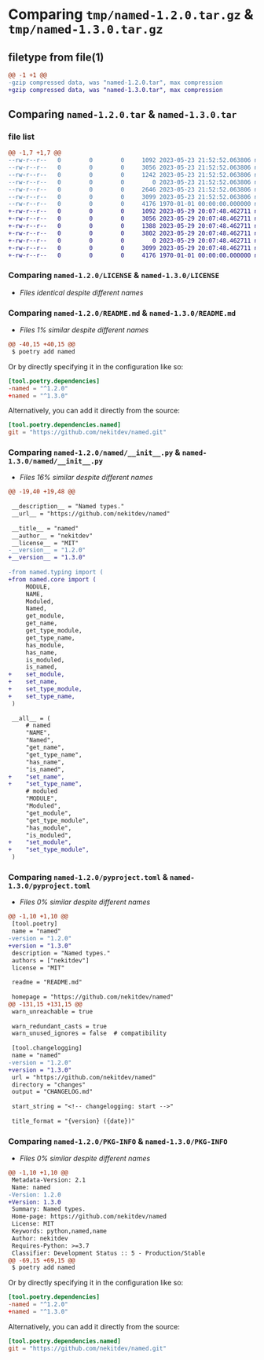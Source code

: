 # Comparing `tmp/named-1.2.0.tar.gz` & `tmp/named-1.3.0.tar.gz`

## filetype from file(1)

```diff
@@ -1 +1 @@
-gzip compressed data, was "named-1.2.0.tar", max compression
+gzip compressed data, was "named-1.3.0.tar", max compression
```

## Comparing `named-1.2.0.tar` & `named-1.3.0.tar`

### file list

```diff
@@ -1,7 +1,7 @@
--rw-r--r--   0        0        0     1092 2023-05-23 21:52:52.063806 named-1.2.0/LICENSE
--rw-r--r--   0        0        0     3056 2023-05-23 21:52:52.063806 named-1.2.0/README.md
--rw-r--r--   0        0        0     1242 2023-05-23 21:52:52.063806 named-1.2.0/named/__init__.py
--rw-r--r--   0        0        0        0 2023-05-23 21:52:52.063806 named-1.2.0/named/py.typed
--rw-r--r--   0        0        0     2646 2023-05-23 21:52:52.063806 named-1.2.0/named/typing.py
--rw-r--r--   0        0        0     3099 2023-05-23 21:52:52.063806 named-1.2.0/pyproject.toml
--rw-r--r--   0        0        0     4176 1970-01-01 00:00:00.000000 named-1.2.0/PKG-INFO
+-rw-r--r--   0        0        0     1092 2023-05-29 20:07:48.462711 named-1.3.0/LICENSE
+-rw-r--r--   0        0        0     3056 2023-05-29 20:07:48.462711 named-1.3.0/README.md
+-rw-r--r--   0        0        0     1388 2023-05-29 20:07:48.462711 named-1.3.0/named/__init__.py
+-rw-r--r--   0        0        0     3802 2023-05-29 20:07:48.462711 named-1.3.0/named/core.py
+-rw-r--r--   0        0        0        0 2023-05-29 20:07:48.462711 named-1.3.0/named/py.typed
+-rw-r--r--   0        0        0     3099 2023-05-29 20:07:48.462711 named-1.3.0/pyproject.toml
+-rw-r--r--   0        0        0     4176 1970-01-01 00:00:00.000000 named-1.3.0/PKG-INFO
```

### Comparing `named-1.2.0/LICENSE` & `named-1.3.0/LICENSE`

 * *Files identical despite different names*

### Comparing `named-1.2.0/README.md` & `named-1.3.0/README.md`

 * *Files 1% similar despite different names*

```diff
@@ -40,15 +40,15 @@
 $ poetry add named
 ```
 
 Or by directly specifying it in the configuration like so:
 
 ```toml
 [tool.poetry.dependencies]
-named = "^1.2.0"
+named = "^1.3.0"
 ```
 
 Alternatively, you can add it directly from the source:
 
 ```toml
 [tool.poetry.dependencies.named]
 git = "https://github.com/nekitdev/named.git"
```

### Comparing `named-1.2.0/named/__init__.py` & `named-1.3.0/named/__init__.py`

 * *Files 16% similar despite different names*

```diff
@@ -19,40 +19,48 @@
 
 __description__ = "Named types."
 __url__ = "https://github.com/nekitdev/named"
 
 __title__ = "named"
 __author__ = "nekitdev"
 __license__ = "MIT"
-__version__ = "1.2.0"
+__version__ = "1.3.0"
 
-from named.typing import (
+from named.core import (
     MODULE,
     NAME,
     Moduled,
     Named,
     get_module,
     get_name,
     get_type_module,
     get_type_name,
     has_module,
     has_name,
     is_moduled,
     is_named,
+    set_module,
+    set_name,
+    set_type_module,
+    set_type_name,
 )
 
 __all__ = (
     # named
     "NAME",
     "Named",
     "get_name",
     "get_type_name",
     "has_name",
     "is_named",
+    "set_name",
+    "set_type_name",
     # moduled
     "MODULE",
     "Moduled",
     "get_module",
     "get_type_module",
     "has_module",
     "is_moduled",
+    "set_module",
+    "set_type_module",
 )
```

### Comparing `named-1.2.0/pyproject.toml` & `named-1.3.0/pyproject.toml`

 * *Files 0% similar despite different names*

```diff
@@ -1,10 +1,10 @@
 [tool.poetry]
 name = "named"
-version = "1.2.0"
+version = "1.3.0"
 description = "Named types."
 authors = ["nekitdev"]
 license = "MIT"
 
 readme = "README.md"
 
 homepage = "https://github.com/nekitdev/named"
@@ -131,15 +131,15 @@
 warn_unreachable = true
 
 warn_redundant_casts = true
 warn_unused_ignores = false  # compatibility
 
 [tool.changelogging]
 name = "named"
-version = "1.2.0"
+version = "1.3.0"
 url = "https://github.com/nekitdev/named"
 directory = "changes"
 output = "CHANGELOG.md"
 
 start_string = "<!-- changelogging: start -->"
 
 title_format = "{version} ({date})"
```

### Comparing `named-1.2.0/PKG-INFO` & `named-1.3.0/PKG-INFO`

 * *Files 0% similar despite different names*

```diff
@@ -1,10 +1,10 @@
 Metadata-Version: 2.1
 Name: named
-Version: 1.2.0
+Version: 1.3.0
 Summary: Named types.
 Home-page: https://github.com/nekitdev/named
 License: MIT
 Keywords: python,named,name
 Author: nekitdev
 Requires-Python: >=3.7
 Classifier: Development Status :: 5 - Production/Stable
@@ -69,15 +69,15 @@
 $ poetry add named
 ```
 
 Or by directly specifying it in the configuration like so:
 
 ```toml
 [tool.poetry.dependencies]
-named = "^1.2.0"
+named = "^1.3.0"
 ```
 
 Alternatively, you can add it directly from the source:
 
 ```toml
 [tool.poetry.dependencies.named]
 git = "https://github.com/nekitdev/named.git"
```

